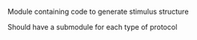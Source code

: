 Module containing code to generate stimulus structure

Should have a submodule for each type of protocol
